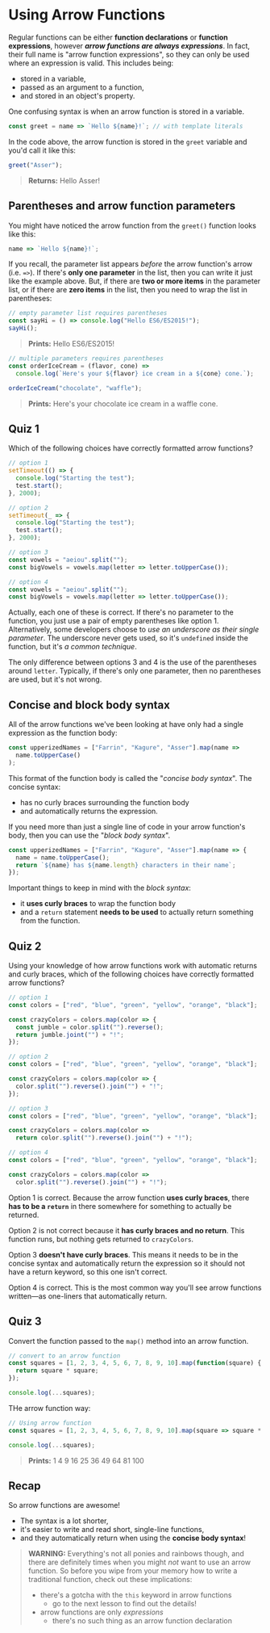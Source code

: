 # Using Arrow Functions

Regular functions can be either **function declarations** or **function expressions**, however **_arrow functions are always expressions_**. In fact, their full name is "arrow function expressions", so they can only be used where an expression is valid. This includes being:

* stored in a variable,
* passed as an argument to a function,
* and stored in an object's property.

One confusing syntax is when an arrow function is stored in a variable.

```js
const greet = name => `Hello ${name}!`; // with template literals
```

In the code above, the arrow function is stored in the `greet` variable and you'd call it like this:

```js
greet("Asser");
```

> **Returns:** Hello Asser!

## Parentheses and arrow function parameters

You might have noticed the arrow function from the `greet()` function looks like this:

```js
name => `Hello ${name}!`;
```

If you recall, the parameter list appears _before_ the arrow function's arrow (i.e. `=>`). If there's **only one parameter** in the list, then you can write it just like the example above. But, if there are **two or more items** in the parameter list, or if there are **zero items** in the list, then you need to wrap the list in parentheses:

```js
// empty parameter list requires parentheses
const sayHi = () => console.log("Hello ES6/ES2015!");
sayHi();
```

> **Prints:** Hello ES6/ES2015!

```js
// multiple parameters requires parentheses
const orderIceCream = (flavor, cone) =>
  console.log(`Here's your ${flavor} ice cream in a ${cone} cone.`);

orderIceCream("chocolate", "waffle");
```

> **Prints:** Here's your chocolate ice cream in a waffle cone.

## Quiz 1

Which of the following choices have correctly formatted arrow functions?

```js
// option 1
setTimeout(() => {
  console.log("Starting the test");
  test.start();
}, 2000);

// option 2
setTimeout(_ => {
  console.log("Starting the test");
  test.start();
}, 2000);

// option 3
const vowels = "aeiou".split("");
const bigVowels = vowels.map(letter => letter.toUpperCase());

// option 4
const vowels = "aeiou".split("");
const bigVowels = vowels.map(letter => letter.toUpperCase());
```

Actually, each one of these is correct. If there's no parameter to the function, you just use a pair of empty parentheses like option 1. Alternatively, some developers choose to _use an underscore as their single parameter_. The underscore never gets used, so it's `undefined` inside the function, but it's _a common technique_.

The only difference between options 3 and 4 is the use of the parentheses around `letter`. Typically, if there's only one parameter, then no parentheses are used, but it's not wrong.

## Concise and block body syntax

All of the arrow functions we've been looking at have only had a single expression as the function body:

```js
const upperizedNames = ["Farrin", "Kagure", "Asser"].map(name =>
  name.toUpperCase()
);
```

This format of the function body is called the "_concise body syntax_". The concise syntax:

* has no curly braces surrounding the function body
* and automatically returns the expression.

If you need more than just a single line of code in your arrow function's body, then you can use the "_block body syntax_".

```js
const upperizedNames = ["Farrin", "Kagure", "Asser"].map(name => {
  name = name.toUpperCase();
  return `${name} has ${name.length} characters in their name`;
});
```

Important things to keep in mind with the _block syntax_:

* it **uses curly braces** to wrap the function body
* and a `return` statement **needs to be used** to actually return something from the function.

## Quiz 2

Using your knowledge of how arrow functions work with automatic returns and curly braces, which of the following choices have correctly formatted arrow functions?

```js
// option 1
const colors = ["red", "blue", "green", "yellow", "orange", "black"];

const crazyColors = colors.map(color => {
  const jumble = color.split("").reverse();
  return jumble.joint("") + "!";
});

// option 2
const colors = ["red", "blue", "green", "yellow", "orange", "black"];

const crazyColors = colors.map(color => {
  color.split("").reverse().join("") + "!";
});

// option 3
const colors = ["red", "blue", "green", "yellow", "orange", "black"];

const crazyColors = colors.map(color =>
  return color.split("").reverse().join("") + "!");

// option 4
const colors = ["red", "blue", "green", "yellow", "orange", "black"];

const crazyColors = colors.map(color =>
  color.split("").reverse().join("") + "!");
```

Option 1 is correct. Because the arrow function **uses curly braces**, there **has to be a `return`** in there somewhere for something to actually be returned.

Option 2 is not correct because it **has curly braces and no return**. This function runs, but nothing gets returned to `crazyColors`.

Option 3 **doesn't have curly braces**. This means it needs to be in the concise syntax and automatically return the expression so it should not have a return keyword, so this one isn't correct.

Option 4 is correct. This is the most common way you'll see arrow functions written—as one-liners that automatically return.

## Quiz 3

Convert the function passed to the `map()` method into an arrow function.

```js
// convert to an arrow function
const squares = [1, 2, 3, 4, 5, 6, 7, 8, 9, 10].map(function(square) {
  return square * square;
});

console.log(...squares);
```

THe arrow function way:

```js
// Using arrow function
const squares = [1, 2, 3, 4, 5, 6, 7, 8, 9, 10].map(square => square * square);

console.log(...squares);
```

> **Prints:** 1 4 9 16 25 36 49 64 81 100

## Recap

So arrow functions are awesome!

* The syntax is a lot shorter,
* it's easier to write and read short, single-line functions,
* and they automatically return when using the **concise body syntax**!

> **WARNING:** Everything's not all ponies and rainbows though, and there are definitely times when you might _not_ want to use an arrow function. So before you wipe from your memory how to write a traditional function, check out these implications:
>
> * there's a gotcha with the `this` keyword in arrow functions
>   * go to the next lesson to find out the details!
> * arrow functions are only _expressions_
>   * there's no such thing as an arrow function declaration
